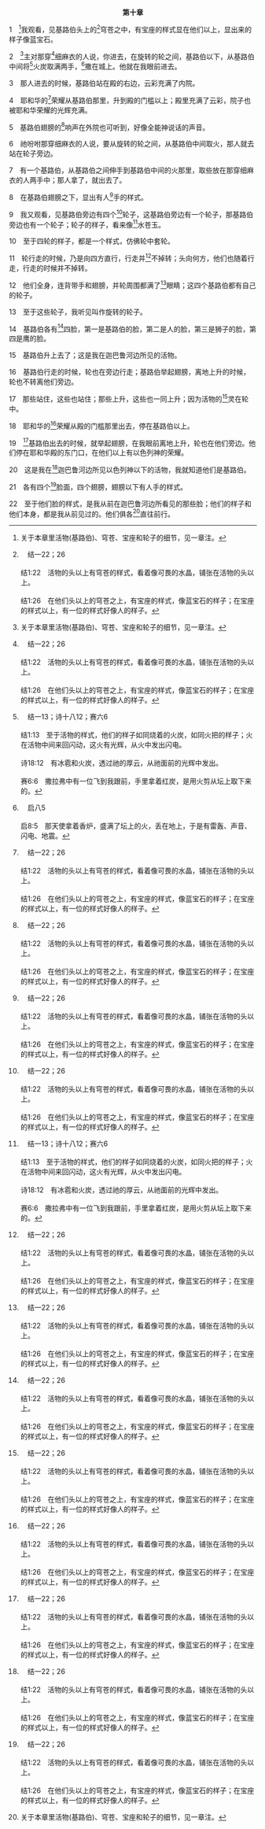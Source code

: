 <p style="text-align:center;font-weight:bold;">第十章</p>

1　[^1]我观看，见基路伯头上的[^a]穹苍之中，有宝座的样式显在他们以上，显出来的样子像蓝宝石。

[^1]:关于本章里活物(基路伯)、穹苍、宝座和轮子的细节，见一章注。

[^a]:　结一22；26<br><br>结1:22　活物的头以上有穹苍的样式，看着像可畏的水晶，铺张在活物的头以上。<br><br>结1:26　在他们头以上的穹苍之上，有宝座的样式，像蓝宝石的样子；在宝座的样式以上，有一位的样式好像人的样子。

2　[^1]主对那穿[^a]细麻衣的人说，你进去，在旋转的轮之间，基路伯以下，从基路伯中间将[^b]火炭取满两手，[^c]撒在城上。他就在我眼前进去。

[^1]:直译，祂。

[^a]:　结九2～3<br><br>结9:2　看哪，有六个人从朝北上门的方向而来，各人手拿杀人的兵器；内中有一人身穿细麻衣，腰间带着书记的墨盒子。他们进来，站在铜祭坛旁边。<br><br>结9:3　以色列神的荣耀本在基路伯上，现今从那里升到殿的门槛。祂将那身穿细麻衣、腰间带着书记墨盒子的人召来。

[^b]:　结一13；诗十八12；赛六6<br><br>结1:13　至于活物的样式，他们的样子如同烧着的火炭，如同火把的样子；火在活物中间来回闪动，这火有光辉，从火中发出闪电。<br><br>诗18:12　有冰雹和火炭，透过祂的厚云，从祂面前的光辉中发出。<br><br>赛6:6　撒拉弗中有一位飞到我跟前，手里拿着红炭，是用火剪从坛上取下来的。

[^c]:　启八5<br><br>启8:5　那天使拿着香炉，盛满了坛上的火，丢在地上，于是有雷轰、声音、闪电、地震。

3　那人进去的时候，基路伯站在殿的右边，云彩充满了内院。

4　耶和华的[^a]荣耀从基路伯那里，升到殿的门槛以上；殿里充满了云彩，院子也被耶和华荣耀的光辉充满。

[^a]:　结一28；九3；十18<br><br>结1:28　下雨的日子，云中虹的样子怎样，周围光辉的样子也是怎样。这就是耶和华荣耀的样式显出来的样子。我一看见就面伏于地，又听见一位说话的声音。<br><br>结9:3　以色列神的荣耀本在基路伯上，现今从那里升到殿的门槛。祂将那身穿细麻衣、腰间带着书记墨盒子的人召来。<br><br>结10:18　耶和华的荣耀从殿的门槛那里出去，停在基路伯以上。

5　基路伯翅膀的[^a]响声在外院也可听到，好像全能神说话的声音。

[^a]:　结一24<br><br>结1:24　活物行走的时候，我听见翅膀的响声，像大水的声音，像全能者的声音；是哄嚷的声音，像军队的声音。活物站住的时候，便将翅膀垂下。

6　祂吩咐那穿细麻衣的人说，要从旋转的轮之间，从基路伯中间取火，那人就去站在轮子旁边。

7　有一个基路伯，从基路伯之间伸手到基路伯中间的火那里，取些放在那穿细麻衣的人两手中；那人拿了，就出去了。

8　在基路伯翅膀之下，显出有人[^a]手的样式。

[^a]:　结一8；十21<br><br>结1:8　在四面的翅膀以下有人的手。这四个活物各有脸面和翅膀如下：<br><br>结10:21　各有四个脸面，四个翅膀，翅膀以下有人手的样式。

9　我又观看，见基路伯旁边有四个[^a]轮子，这基路伯旁边有一个轮子，那基路伯旁边也有一个轮子；轮子的样子，看来像[^b]水苍玉。

[^a]:　结一15～16<br><br>结1:15　我正观看活物的时候，见活物的四个脸旁各有一轮在地上。<br><br>结1:16　轮的样子和作法，看来好像水苍玉。四轮都是一个样式，样子和作法好像轮中套轮。

[^b]:　结一16<br><br>结1:16　轮的样子和作法，看来好像水苍玉。四轮都是一个样式，样子和作法好像轮中套轮。

10　至于四轮的样子，都是一个样式，仿佛轮中套轮。

11　轮行走的时候，乃是向四方直行，行走并[^a]不掉转；头向何方，他们也随着行走，行走的时候并不掉转。

[^a]:　结一17<br><br>结1:17　轮行走的时候，乃是向四方直行，行走时并不掉转。

12　他们全身，连背带手和翅膀，并轮周围都满了[^a]眼睛；这四个基路伯都有自己的轮子。

[^a]:　结一18；启四6<br><br>结1:18　至于轮辋，高而可畏；四个轮辋周围满了眼睛。<br><br>启4:6　宝座前好像一个玻璃海，如同水晶；宝座中和宝座周围有四个活物，前后满了眼睛。

13　至于这些轮子，我听见叫作旋转的轮子。

14　基路伯各有[^a]四脸，第一是基路伯的脸，第二是人的脸，第三是狮子的脸，第四是鹰的脸。

[^a]:　结一6；10；十21；启四7<br><br>结1:6　各有四个脸面，四个翅膀。<br><br>结1:10　至于脸的样式，四活物前面各有人的脸，右面各有狮子的脸，左面各有牛的脸，后面各有鹰的脸。<br><br>结10:21　各有四个脸面，四个翅膀，翅膀以下有人手的样式。<br><br>启4:7　第一个活物像狮子，第二个活物像牛犊，第三个活物脸面像人，第四个活物像飞鹰。

15　基路伯升上去了；这是我在迦巴鲁河边所见的活物。

16　基路伯行走的时候，轮也在旁边行走；基路伯举起翅膀，离地上升的时候，轮也不转离他们旁边。

17　那些站住，这些也站住；那些上升，这些也一同上升；因为活物的[^a]灵在轮中。

[^a]:　结一12；20～21<br><br>结1:12　他们俱各直往前行；灵往哪里去，他们就往哪里去，行走并不转身。<br><br>结1:20　灵往哪里去，活物就往哪里去；活物上升，轮也在活物旁边上升，因为活物的灵在轮中。<br><br>结1:21　那些行走的时候，这些也行走；那些站住的时候，这些也站住；那些从地上升的时候，轮也在旁边上升，因为活物的灵在轮中。

18　耶和华的[^a]荣耀从殿的门槛那里出去，停在基路伯以上。

[^a]:　结十4<br><br>结10:4　耶和华的荣耀从基路伯那里，升到殿的门槛以上；殿里充满了云彩，院子也被耶和华荣耀的光辉充满。

19　[^a]基路伯出去的时候，就举起翅膀，在我眼前离地上升，轮也在他们旁边。他们停在耶和华殿的东门口，在他们以上有以色列神的荣耀。

[^a]:　结十一22<br><br>结11:22　于是基路伯举起翅膀，轮子都在他们旁边；在他们以上有以色列神的荣耀。

20　这是我在[^a]迦巴鲁河边所见以色列神以下的活物，我就知道他们是基路伯。

[^a]:　结一1<br><br>结1:1　第三十年四月初五日，我在迦巴鲁河边被掳的人中，那时诸天开了，我就看见神的异象。

21　各有四个[^a]脸面，四个翅膀，翅膀以下有人手的样式。

[^a]:　结一10<br><br>结1:10　至于脸的样式，四活物前面各有人的脸，右面各有狮子的脸，左面各有牛的脸，后面各有鹰的脸。

22　至于他们脸的样式，是我从前在迦巴鲁河边所看见的那些脸；他们的样子和他们本身，都是我从前见过的。他们俱各[^1]直往前行。

[^1]:直译，向着他们脸前的方向行。


